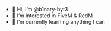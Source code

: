 - 👋 Hi, I’m @b1nary-byt3
- 👀 I’m interested in FiveM & RedM
- 🌱 I’m currently learning anything I can
